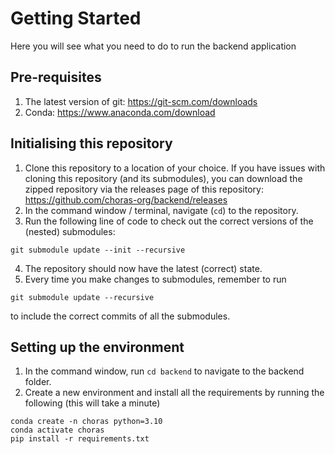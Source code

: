 # Getting Started

Here you will see what you need to do to run the backend application

## Pre-requisites

1. The latest version of git: <https://git-scm.com/downloads>
2. Conda: <https://www.anaconda.com/download>

## Initialising this repository

1. Clone this repository to a location of your choice. If you have issues with cloning this repository (and its submodules), you can download the zipped repository via the releases page of this repository: <https://github.com/choras-org/backend/releases>
2. In the command window / terminal, navigate (`cd`) to the repository.
3. Run the following line of code to check out the correct versions of the (nested) submodules:

``` shell
git submodule update --init --recursive
```

4. The repository should now have the latest (correct) state.
5. Every time you make changes to submodules, remember to run

``` shell
git submodule update --recursive
```

to include the correct commits of all the submodules.

## Setting up the environment

1. In the command window, run ```cd backend``` to navigate to the backend folder.
2. Create a new environment and install all the requirements by running the following (this will take a minute)

```shell
conda create -n choras python=3.10
conda activate choras
pip install -r requirements.txt
```
